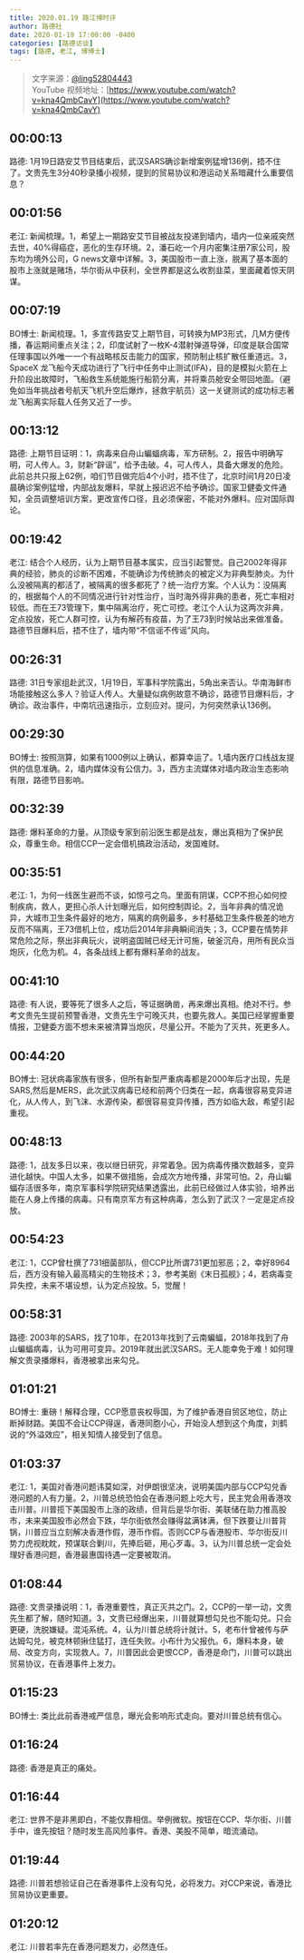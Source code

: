 ```yaml
---
title: 2020.01.19 路江博时评
author: 路德社
date: 2020-01-19 17:00:00 -0400
categories: [路德访谈]
tags: [路德, 老江, 博博士]
---
```


> 文字来源：[@ling52804443](https://twitter.com/ling52804443)  
> YouTube 视频地址：[https://www.youtube.com/watch?v=kna4QmbCavY](https://www.youtube.com/watch?v=kna4QmbCavY)

## 00:00:13

路德: 1月19日路安艾节目结束后，武汉SARS确诊新增案例猛增136例，捂不住了。文贵先生3分40秒录播小视频，提到的贸易协议和港运动关系暗藏什么重要信息？

## 00:01:56

老江: 新闻梳理。1，希望上一期路安艾节目被战友投递到墙内，墙内一位亲戚突然去世，40%得癌症，恶化的生存环境。2，潘石屹一个月内密集注册7家公司，股东均为境外公司，G news文章中详解。3，美国股市一直上涨，脱离了基本面的股市上涨就是赌场，华尔街从中获利，全世界都是这么收割韭菜，里面藏着惊天阴谋。

## 00:07:19

BO博士: 新闻梳理。1，多宣传路安艾上期节目，可转换为MP3形式，几M方便传播，春运期间重点关注；2，印度试射了一枚K-4潜射弹道导弹，印度是联合国常任理事国以外唯一一个有战略核反击能力的国家，预防制止核扩散任重道远。3，SpaceX 龙飞船今天成功进行了飞行中任务中止测试(IFA)，目的是模拟火箭在上升阶段出故障时，飞船救生系统能施行船箭分离，并将乘员舱安全带回地面。（避免如当年挑战者号航天飞机升空后爆炸，拯救宇航员）这一关键测试的成功标志著龙飞船离实际载人任务又近了一步。

## 00:13:12

路德: 上期节目证明：1，病毒来自舟山蝙蝠病毒，军方研制。2，报告中明确写明，可人传人。3，财新“辟谣”，给予击破。4，可人传人，具备大爆发的危险。此前总共只报上62例，咱们节目做完后4个小时，捂不住了，北京时间1月20日凌晨确诊案例猛增，内部战友爆料，早就上报迟迟不给予确诊。国家卫健委文件通知，全员调整培训方案，更改宣传口径，且必须保密，不能对外爆料。应对国际舆论。

## 00:19:42

老江: 结合个人经历，认为上期节目基本属实，应当引起警觉。自己2002年得非典的经验，肺炎的诊断不困难，不能确诊为传统肺炎的被定义为非典型肺炎。为什么没被隔离的都活了，被隔离的很多都死了？统一治疗方案。个人认为：没隔离的，根据每个人的不同情况进行针对性治疗，当时海外得非典的患者，死亡率相对较低。而在王73管理下，集中隔离治疗，死亡可控。老江个人认为这两次非典，定点投放，死亡人群可控，认为有解药有疫苗，为了王73到时候站出来做准备。路德节目爆料后，捂不住了，墙内带“不信谣不传谣”风向。

## 00:26:31

路德: 31日专家组赴武汉，1月19日，军事科学院露出，5角出来否认。华南海鲜市场能接触这么多人？验证人传人。大量疑似病例故意不确诊，路德节目爆料后，才确诊。政治事件，中南坑迅速指示，立刻应对。提问，为何突然承认136例。

## 00:29:30

BO博士: 按照测算，如果有1000例以上确认，都算幸运了。1,墙内医疗口线战友提供的信息准确。2，墙内媒体没有公信力。3，西方主流媒体对墙内政治生态影响有限，路德节目影响。

## 00:32:39

路德: 爆料革命的力量。从顶级专家到前沿医生都是战友，爆出真相为了保护民众，尊重生命。相信CCP一定会借机搞政治活动，发国难财。

## 00:35:51

老江: 1，为何一线医生避而不谈，如惊弓之鸟。里面有阴谋，CCP不担心如何控制疾病，救人，更担心杀人计划曝光后，如何控制舆论。2，当年非典的情况诡异，大城市卫生条件最好的地方，隔离的病例最多，乡村基础卫生条件极差的地方反而不隔离，王73借机上位，成功后2014年非典瞬间消失；3，CCP要在情势非常危险之际，祭出非典玩火，说明盗国贼已经无计可施，破釜沉舟，用所有民众当炮灰，化危为机。4，各条战线上都有爆料革命的战友。

## 00:41:10

路德: 有人说，要等死了很多人之后，等证据确凿，再来爆出真相。绝对不行。参考文贵先生提前预警香港，文贵先生宁可晚灭共，也要先救人。美国已经掌握重要情报，卫健委方面不想未来被清算当炮灰，尽量公开。不能为了灭共，死更多人。

## 00:44:20

BO博士: 冠状病毒家族有很多，但所有新型严重病毒都是2000年后才出现，先是SARS,然后是MERS，此次武汉病毒已经和前两个归类在一起，病毒很容易变异进化，从人传人，到飞沫、水源传染，都很容易变异传播，西方如临大敌，希望引起重视。

## 00:48:13

路德: 1，战友多日以来，夜以继日研究，非常着急。因为病毒传播次数越多，变异进化越快。中国人太多，如果不做措施，会成次方地传播，非常可怕。2，舟山蝙蝠存活很多年，南京军事科学院研究结果透露出，此前已经做过人体实验，培养出能在人身上传播的病毒。只有南京军方有这种病毒，怎么到了武汉？一定是定点投放。

## 00:54:23

老江: 1，CCP曾杜撰了731细菌部队，但CCP比所谓731更加邪恶；2，幸好8964后，西方没有输入最高精尖的生物技术；3，参考美剧《末日孤舰》；4，若病毒变异失控，未来不堪设想，认为定点投放。5，觉醒！

## 00:58:31

路德: 2003年的SARS，找了10年，在2013年找到了云南蝙蝠，2018年找到了舟山蝙蝠病毒，认为可用可变异。2019年就出武汉SARS。无人能幸免于难！如何理解文贵录播爆料，香港被拿出来勾兑。

## 01:01:21

BO博士: 重磅！解释合理，CCP愿意丧权辱国，为了维护香港自贸区地位，防止断掉财路。美国不会让CCP得逞，香港同胞小心，开始没人想到这个角度，刘鹤说的“外溢效应”，相关知情人接受到了信息。

## 01:03:37

老江: 1，美国对香港问题讳莫如深，对伊朗很坚决，说明美国内部与CCP勾兑香港问题的人有力量。2，川普总统恐怕会在香港问题上吃大亏，民主党会用香港攻击川普。川普揽下美国股市上涨的政绩，但背后是华尔街、美联储在助力推高股市，未来美国股市必然会下跌，华尔街依然会赚得盆满钵满，但下跌要让川普背锅，川普应当立刻解决香港作假，港币作假。否则CCP与香港股市、华尔街反川势力虎视眈眈，预谋联合剿川，先捧后砸，用心歹毒。3，认为川普总统一定会处理好香港问题，香港最惠国待遇一定要被取消。

## 01:08:44

路德: 文贵录播说明：1，香港重要性，真正灭共之门。2，CCP的一举一动，文贵先生都了解，随时知道。3，文贵已经爆出来，川普就算想勾兑也不能勾兑。只会更硬，洗脱嫌疑。混沌系统。4，认为川普总统将计就计。5，老布什曾被传与萨达姆勾兑，被克林顿揪住猛打，连任失败。小布什为父报仇。6，爆料本身，破局、改变方向，实现救人。7，川普因此会更恨CCP，香港是命门，川普可以跳出贸易协议，在香港事件上发力。

## 01:15:23

BO博士: 类比此前香港戒严信息，曝光会影响形式走向。要对川普总统有信心。

## 01:16:24

路德: 香港是真正的痛处。

## 01:16:44

老江: 世界不是非黑即白，不能仅靠相信。举例微软。按钮在CCP、华尔街、川普手中，谁先按钮？随时发生高风险事件。香港、美股不简单，暗流涌动。

## 01:19:44

路德: 川普若想验证自己在香港事件上没有勾兑，必将发力。对CCP来说，香港比贸易协议更重要。

## 01:20:12

老江: 川普若率先在香港问题发力，必然连任。
